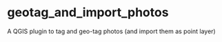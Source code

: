 # geotag_and_import_photos
A QGIS plugin to tag and geo-tag photos (and import them as point layer)
